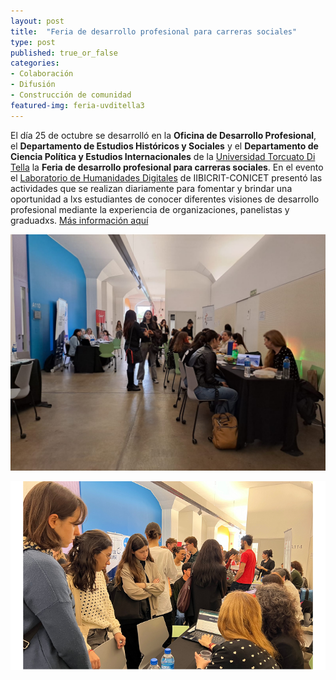 ```yaml
---
layout: post
title:  "Feria de desarrollo profesional para carreras sociales"
type: post
published: true_or_false
categories:
- Colaboración
- Difusión
- Construcción de comunidad
featured-img: feria-uvditella3
---
```


El día 25 de octubre se desarrolló en la **Oficina de Desarrollo Profesional**, el **Departamento de Estudios Históricos y Sociales** y el **Departamento de Ciencia Política y Estudios Internacionales** de la [Universidad Torcuato Di Tella](https://www.utdt.edu/) la **Feria de desarrollo profesional para carreras sociales**. En el evento el [Laboratorio de Humanidades Digitales](https://hdlab.space/) de IIBICRIT-CONICET presentó las actividades que se realizan diariamente para fomentar y brindar una oportunidad a lxs estudiantes de conocer diferentes visiones de desarrollo profesional mediante la experiencia de organizaciones, panelistas y graduadxs. [Más información aquí](https://www.utdt.edu/novedades.php?id_novedad=6045)

![imagen1](/assets/img/posts/feria-uvditella.jpg)

![imagen2](/assets/img/posts/feria-uvditella2.png)